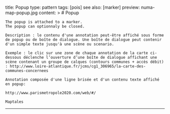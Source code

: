 title: Popup
type: pattern
tags: [pois]
see also: [marker]
preview: numa-map-popup.jpg
content: >
    # Popup
    
    The popup is attached to a marker.
    The popup can optionnaly be closed.
    
    Description : le contenu d'une annotation peut-être affiché sous forme de popup ou de boîte de dialogue. Une boîte de dialogue peut contenir d'un simple texte jusqu'à une scène ou scenario.
    
    Exemple : le clic sur une zone de chaque annotation de la carte ci-dessous déclenche l’ouverture d’une boîte de dialogue affichant une scène contenant un groupe de calques (contours communes + accès débit) : http://www.loire-atlantique.fr/jcms/cg1_306965/la-carte-des-communes-concernees
    
    Annotation composée d'une ligne brisée et d'un contenu texte affiché en popup:
    
    http://www.parismetropole2020.com/web/#/
    
    Maptales
---



